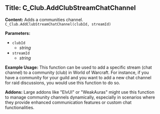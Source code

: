 ## Title: C_Club.AddClubStreamChatChannel

**Content:**
Adds a communities channel.
`C_Club.AddClubStreamChatChannel(clubId, streamId)`

**Parameters:**
- `clubId`
  - *string*
- `streamId`
  - *string*

**Example Usage:**
This function can be used to add a specific stream (chat channel) to a community (club) in World of Warcraft. For instance, if you have a community for your guild and you want to add a new chat channel for raid discussions, you would use this function to do so.

**Addons:**
Large addons like "ElvUI" or "WeakAuras" might use this function to manage community channels dynamically, especially in scenarios where they provide enhanced communication features or custom chat functionalities.